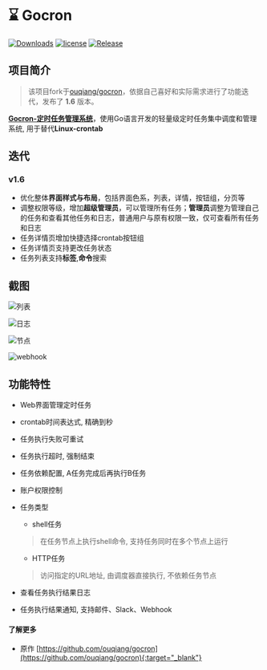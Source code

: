 # ⌛️ Gocron

[![Downloads](https://img.shields.io/github/downloads/ouqiang/gocron/total.svg)](https://github.com/gaowei-space/gocron/releases)
[![license](https://img.shields.io/github/license/mashape/apistatus.svg?maxAge=2592000)](https://github.com/ouqiang/gocron/blob/master/LICENSE)
[![Release](https://img.shields.io/github/release/gaowei-space/gocron.svg?label=Release)](https://github.com/gaowei-space/gocron/releases)



## 项目简介

> 该项目fork于[ouqiang/gocron](https://github.com/ouqiang/gocron)，依据自己喜好和实际需求进行了功能迭代，发布了 **1.6** 版本。

**[Gocron-定时任务管理系统](https://github.com/gaowei-space/gocron)**，使用Go语言开发的轻量级定时任务集中调度和管理系统, 用于替代**Linux-crontab**

## 迭代

### v1.6

* 优化整体**界面样式与布局**，包括界面色系，列表，详情，按钮组，分页等
* 调整权限等级，增加**超级管理员**，可以管理所有任务；**管理员**调整为管理自己的任务和查看其他任务和日志，普通用户与原有权限一致，仅可查看所有任务和日志
* 任务详情页增加快捷选择crontab按钮组
* 任务详情页支持更改任务状态
* 任务列表支持**标签**,**命令**搜索



## 截图


![列表](https://user-images.githubusercontent.com/10205742/184531121-f5faa1a9-4d13-4132-a96d-848375765cda.jpg)



![日志](https://user-images.githubusercontent.com/10205742/184531126-0f159cda-8774-4185-9132-194e66cd5d3c.jpg)



![节点](https://user-images.githubusercontent.com/10205742/184531128-7a9a07a9-cac2-4dea-a37a-5cb57479a528.jpg)



![webhook](https://user-images.githubusercontent.com/10205742/184531159-582fd407-bed1-4ed4-a469-e8b9d5af67cb.jpg)





## 功能特性

- Web界面管理定时任务

- crontab时间表达式, 精确到秒

- 任务执行失败可重试

- 任务执行超时, 强制结束

- 任务依赖配置, A任务完成后再执行B任务

- 账户权限控制

- 任务类型

  - shell任务

  > 在任务节点上执行shell命令, 支持任务同时在多个节点上运行

  - HTTP任务

  > 访问指定的URL地址, 由调度器直接执行, 不依赖任务节点

- 查看任务执行结果日志

- 任务执行结果通知, 支持邮件、Slack、Webhook

#### 了解更多

- 原作 [https://github.com/ouqiang/gocron](https://github.com/ouqiang/gocron){:target="_blank"}